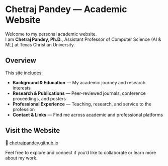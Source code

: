 # Chetraj Pandey — Academic Website

Welcome to my personal academic website.  
I am **Chetraj Pandey, Ph.D.**, Assistant Professor of Computer Science (AI & ML) at Texas Christian University.

## Overview
This site includes:
- **Background & Education** — My academic journey and research interests  
- **Research & Publications** — Peer-reviewed journals, conference proceedings, and posters  
- **Professional Experience** — Teaching, research, and service to the profession  
- **Contact & Links** — Find me across academic and professional platforms  

## Visit the Website
📍 [chetrajpandey.github.io](https://chetrajpandey.github.io/)

Feel free to explore and connect if you’d like to collaborate or learn more about my work.

